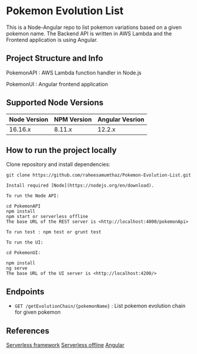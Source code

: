 # Pokemon Evolution List

This is a Node-Angular repo to list pokemon variations based on a given pokemon name.
The Backend API is written in AWS Lambda and the Frontend application is using Angular.


## Project Structure and Info
 PokemonAPI : AWS Lambda function handler in Node.js
 
 PokemonUI : Angular frontend application

## Supported Node Versions

| Node Version  | NPM Version | Angular Vesrion |
|---|---|---|
| 16.16.x | 8.11.x |12.2.x |

## How to run the project locally
Clone repository and install dependencies:

    git clone https://github.com/raheesamumthaz/Pokemon-Evolution-List.git
    
    Install required [Node](https://nodejs.org/en/download). 

    To run the Node API:

    cd PokemonAPI
    npm install
    npm start or serverless offline
    The base URL of the REST server is <http://localhost:4000/pokemonApi>

    To run test : npm test or grunt test

    To run the UI:
     
    cd PokemonUI:
    
    npm install
    ng serve
    The base URL of the UI server is <http://localhost:4200/>
## Endpoints



- `GET /getEvolutionChain/{pokemonName}` : List pokemon evolution chain for given pokemon

## References

[Serverless framework](https://www.serverless.com/)
[Serverless offline](https://www.serverless.com/plugins/serverless-offline)
[Angular ](https://angular.io/)








 

